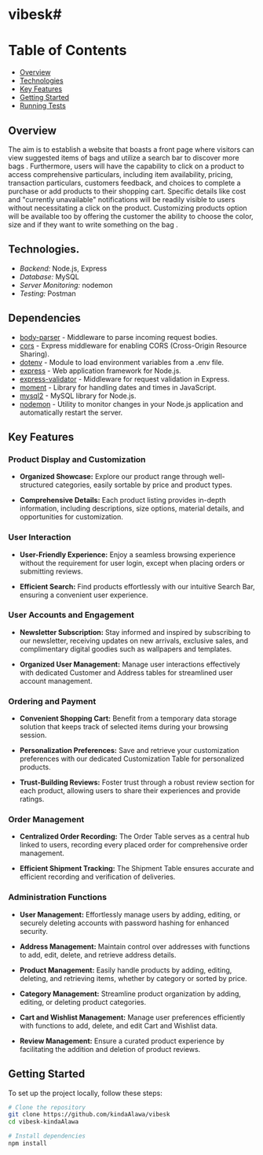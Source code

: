 # vibesk# 
# Table of Contents

- [Overview](#overview)
- [Technologies](#technologies)
- [Key Features](#key-features)
- [Getting Started](#getting-started)
- [Running Tests](#running-tests)


## Overview

The aim is to establish a website that boasts a front page where visitors can view suggested items of bags and utilize a search bar to discover more bags . Furthermore, users will have the capability to click on a product to access comprehensive particulars, including item availability, pricing, transaction particulars, customers feedback, and choices to complete a purchase or add products to their shopping cart. Specific details like cost and "currently unavailable" notifications will be readily visible to users without necessitating a click on the product. Customizing products option will be available too by offering the customer the ability to choose the color, size and if they want to write something on the bag .  
  
## Technologies. 

- *Backend:* Node.js, Express
- *Database:* MySQL
- *Server Monitoring:* nodemon
- *Testing:* Postman

## Dependencies

- [body-parser](https://www.npmjs.com/package/body-parser) - Middleware to parse incoming request bodies.
- [cors](https://www.npmjs.com/package/cors) - Express middleware for enabling CORS (Cross-Origin Resource Sharing).
- [dotenv](https://www.npmjs.com/package/dotenv) - Module to load environment variables from a .env file.
- [express](https://www.npmjs.com/package/express) - Web application framework for Node.js.
- [express-validator](https://www.npmjs.com/package/express-validator) - Middleware for request validation in Express.
- [moment](https://www.npmjs.com/package/moment) - Library for handling dates and times in JavaScript.
- [mysql2](https://www.npmjs.com/package/mysql2) - MySQL library for Node.js.
- [nodemon](https://www.npmjs.com/package/nodemon) - Utility to monitor changes in your Node.js application and automatically restart the server.


## Key Features

### Product Display and Customization

- **Organized Showcase:** Explore our product range through well-structured categories, easily sortable by price and product types.
  
- **Comprehensive Details:** Each product listing provides in-depth information, including descriptions, size options, material details, and opportunities for customization.

### User Interaction

- **User-Friendly Experience:** Enjoy a seamless browsing experience without the requirement for user login, except when placing orders or submitting reviews.

- **Efficient Search:** Find products effortlessly with our intuitive Search Bar, ensuring a convenient user experience.

### User Accounts and Engagement

- **Newsletter Subscription:** Stay informed and inspired by subscribing to our newsletter, receiving updates on new arrivals, exclusive sales, and complimentary digital goodies such as wallpapers and templates.

- **Organized User Management:** Manage user interactions effectively with dedicated Customer and Address tables for streamlined user account management.

### Ordering and Payment

- **Convenient Shopping Cart:** Benefit from a temporary data storage solution that keeps track of selected items during your browsing session.

- **Personalization Preferences:** Save and retrieve your customization preferences with our dedicated Customization Table for personalized products.

- **Trust-Building Reviews:** Foster trust through a robust review section for each product, allowing users to share their experiences and provide ratings.

### Order Management

- **Centralized Order Recording:** The Order Table serves as a central hub linked to users, recording every placed order for comprehensive order management.

- **Efficient Shipment Tracking:** The Shipment Table ensures accurate and efficient recording and verification of deliveries.

### Administration Functions

- **User Management:** Effortlessly manage users by adding, editing, or securely deleting accounts with password hashing for enhanced security.

- **Address Management:** Maintain control over addresses with functions to add, edit, delete, and retrieve address details.

- **Product Management:** Easily handle products by adding, editing, deleting, and retrieving items, whether by category or sorted by price.

- **Category Management:** Streamline product organization by adding, editing, or deleting product categories.

- **Cart and Wishlist Management:** Manage user preferences efficiently with functions to add, delete, and edit Cart and Wishlist data.

- **Review Management:** Ensure a curated product experience by facilitating the addition and deletion of product reviews.



## Getting Started

To set up the project locally, follow these steps:

```bash
# Clone the repository
git clone https://github.com/kindaAlawa/vibesk
cd vibesk-kindaAlawa

# Install dependencies
npm install
